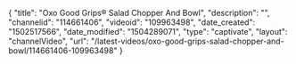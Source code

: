 {
    "title": "Oxo Good Grips&reg; Salad Chopper And Bowl",
    "description": "",
    "channelid": "114661406",
    "videoid": "109963498",
    "date_created": "1502517566",
    "date_modified": "1504289071",
    "type": "captivate",
    "layout": "channelVideo",
    "url": "\/latest-videos\/oxo-good-grips-salad-chopper-and-bowl\/114661406-109963498"
}